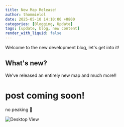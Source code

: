 ```yaml
---
title: New Map Release!
author: thommielol
date: 2025-05-10 14:10:00 +0800
categories: [Blogging, Update]
tags: [update, blog, new content]
render_with_liquid: false
---
```


Welcome to the new development blog, let's get into it!

## What's new?

We've released an entirely new map and much more!!

# post coming soon!
no peaking 👀

![Desktop View](https://i.imgur.com/DPfmpxp.png)

